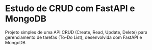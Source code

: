 # Estudo de CRUD com FastAPI e MongoDB
Projeto simples de uma API CRUD (Create, Read, Update, Delete) para gerenciamento de tarefas (To-Do List), desenvolvida com FastAPI e MongoDB.
